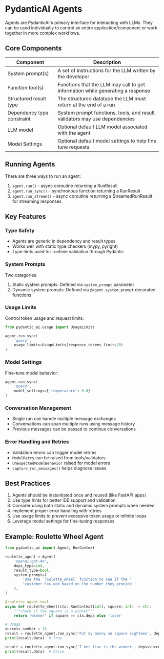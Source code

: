 # PydanticAI Agents

Agents are PydanticAI's primary interface for interacting with LLMs. They can be used individually to control an entire application/component or work together in more complex workflows.

## Core Components

| Component | Description |
|-----------|-------------|
| System prompt(s) | A set of instructions for the LLM written by the developer |
| Function tool(s) | Functions that the LLM may call to get information while generating a response |
| Structured result type | The structured datatype the LLM must return at the end of a run |
| Dependency type constraint | System prompt functions, tools, and result validators may use dependencies |
| LLM model | Optional default LLM model associated with the agent |
| Model Settings | Optional default model settings to help fine tune requests |

## Running Agents

There are three ways to run an agent:

1. `agent.run()` - async coroutine returning a RunResult
2. `agent.run_sync()` - synchronous function returning a RunResult
3. `agent.run_stream()` - async coroutine returning a StreamedRunResult for streaming responses

## Key Features

### Type Safety
- Agents are generic in dependency and result types
- Works well with static type checkers (mypy, pyright)
- Type hints used for runtime validation through Pydantic

### System Prompts
Two categories:
1. Static system prompts: Defined via `system_prompt` parameter
2. Dynamic system prompts: Defined via `@agent.system_prompt` decorated functions

### Usage Limits
Control token usage and request limits:
```python
from pydantic_ai.usage import UsageLimits

agent.run_sync(
    'query',
    usage_limits=UsageLimits(response_tokens_limit=10)
)
```

### Model Settings
Fine-tune model behavior:
```python
agent.run_sync(
    'query',
    model_settings={'temperature': 0.0}
)
```

### Conversation Management
- Single run can handle multiple message exchanges
- Conversations can span multiple runs using message history
- Previous messages can be passed to continue conversations

### Error Handling and Retries
- Validation errors can trigger model retries
- `ModelRetry` can be raised from tools/validators
- `UnexpectedModelBehavior` raised for model errors
- `capture_run_messages()` helps diagnose issues

## Best Practices

1. Agents should be instantiated once and reused (like FastAPI apps)
2. Use type hints for better IDE support and validation
3. Consider using both static and dynamic system prompts when needed
4. Implement proper error handling with retries
5. Use usage limits to prevent excessive token usage or infinite loops
6. Leverage model settings for fine-tuning responses

## Example: Roulette Wheel Agent

```python
from pydantic_ai import Agent, RunContext

roulette_agent = Agent(  
    'openai:gpt-4o',
    deps_type=int,
    result_type=bool,
    system_prompt=(
        'Use the `roulette_wheel` function to see if the '
        'customer has won based on the number they provide.'
    ),
)

@roulette_agent.tool
async def roulette_wheel(ctx: RunContext[int], square: int) -> str:  
    """check if the square is a winner"""
    return 'winner' if square == ctx.deps else 'loser'

# Usage
success_number = 18  
result = roulette_agent.run_sync('Put my money on square eighteen', deps=success_number)
print(result.data)  # True

result = roulette_agent.run_sync('I bet five is the winner', deps=success_number)
print(result.data)  # False